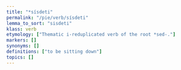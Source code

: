 ```yaml
---
title: "*sísdeti"
permalink: "/pie/verb/sísdeti"
lemma_to_sort: "sisdeti"
klass: verb
etymology: ["Thematic i-reduplicated verb of the root *sed-."]
markers: []
synonyms: []
definitions: ["to be sitting down"]
topics: []
---
```

